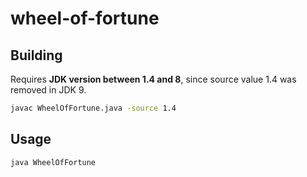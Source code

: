 # wheel-of-fortune

## Building
Requires **JDK version between 1.4 and 8**, since source value 1.4 was removed in JDK 9.
```bash
javac WheelOfFortune.java -source 1.4
```

## Usage
```bash
java WheelOfFortune
```
